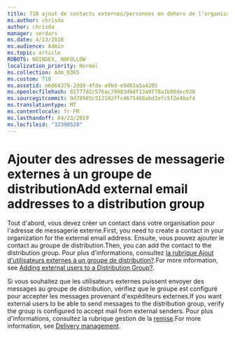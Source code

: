 ```yaml
---
title: 718 ajout de contacts externes/personnes en dehors de l'organisation à une liste de distribution
ms.author: chrisda
author: chrisda
manager: serdars
ms.date: 4/13/2018
ms.audience: Admin
ms.topic: article
ROBOTS: NOINDEX, NOFOLLOW
localization_priority: Normal
ms.collection: Adm_O365
ms.custom: 718
ms.assetid: e6d64379-2dd9-4fda-a9bd-e9d61a5a4205
ms.openlocfilehash: 02777d2c576ac79983d6df13a0f78a1b86dec038
ms.sourcegitcommit: 9d78905c512192ffc4675468abd2efc5f2e4baf4
ms.translationtype: MT
ms.contentlocale: fr-FR
ms.lasthandoff: 04/23/2019
ms.locfileid: "32398528"
---
```

# <a name="add-external-email-addresses-to-a-distribution-group"></a><span data-ttu-id="7ad15-102">Ajouter des adresses de messagerie externes à un groupe de distribution</span><span class="sxs-lookup"><span data-stu-id="7ad15-102">Add external email addresses to a distribution group</span></span>

<span data-ttu-id="7ad15-103">Tout d'abord, vous devez créer un contact dans votre organisation pour l'adresse de messagerie externe.</span><span class="sxs-lookup"><span data-stu-id="7ad15-103">First, you need to create a contact in your organization for the external email address.</span></span> <span data-ttu-id="7ad15-104">Ensuite, vous pouvez ajouter le contact au groupe de distribution.</span><span class="sxs-lookup"><span data-stu-id="7ad15-104">Then, you can add the contact to the distribution group.</span></span> <span data-ttu-id="7ad15-105">Pour plus d'informations, consultez [la rubrique Ajout d'utilisateurs externes à un groupe de distribution?](https://support.office.com/client/caa0f310-0bb7-48e3-8ad2-cb358b53bbba).</span><span class="sxs-lookup"><span data-stu-id="7ad15-105">For more information, see [Adding external users to a Distribution Group?](https://support.office.com/client/caa0f310-0bb7-48e3-8ad2-cb358b53bbba).</span></span>

<span data-ttu-id="7ad15-106">Si vous souhaitez que les utilisateurs externes puissent envoyer des messages au groupe de distribution, vérifiez que le groupe est configuré pour accepter les messages provenant d'expéditeurs externes.</span><span class="sxs-lookup"><span data-stu-id="7ad15-106">If you want external users to be able to send messages to the distribution group, verify the group is configured to accept mail from external senders.</span></span> <span data-ttu-id="7ad15-107">Pour plus d'informations, consultez la rubrique gestion de la [remise](https://technet.microsoft.com/library/bb124513.aspx#deliverymanagement).</span><span class="sxs-lookup"><span data-stu-id="7ad15-107">For more information, see [Delivery management](https://technet.microsoft.com/library/bb124513.aspx#deliverymanagement).</span></span>
